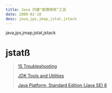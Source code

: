 ```yaml
---
title: Java 内建"故障排除"工具
date: 2000-02-10
desc: java,jps,jmap,jstat,jstack
---
```


java,jps,jmap,jstat,jstack

<!--more-->

# jstatß


>[15 Troubleshooting](http://docs.oracle.com/javase/8/docs/technotes/tools/unix/s11-troubleshooting_tools.html)
>
>[JDK Tools and Utilities](http://docs.oracle.com/javase/8/docs/technotes/tools/)
>
>[Java Platform, Standard Edition (Java SE) 8](http://docs.oracle.com/javase/8/)
